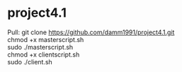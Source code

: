 # project4.1

Pull: git clone https://github.com/damm1991/project4.1.git<br>
chmod +x masterscript.sh<br>
sudo ./masterscript.sh<br>
chmod +x clientscript.sh<br>
sudo ./client.sh<br>
